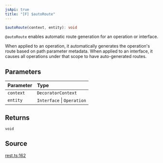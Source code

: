 ```yaml
---
jsApi: true
title: "[F] $autoRoute"
---
```


```ts
$autoRoute(context, entity): void
```

`@autoRoute` enables automatic route generation for an operation or interface.

When applied to an operation, it automatically generates the operation's route based on path parameter
metadata. When applied to an interface, it causes all operations under that scope to have
auto-generated routes.

## Parameters

| Parameter | Type                       |
| :-------- | :------------------------- |
| `context` | `DecoratorContext`         |
| `entity`  | `Interface` \| `Operation` |

## Returns

`void`

## Source

[rest.ts:162](https://github.com/markcowl/cadl/blob/1a6d2b70/packages/rest/src/rest.ts#L162)
